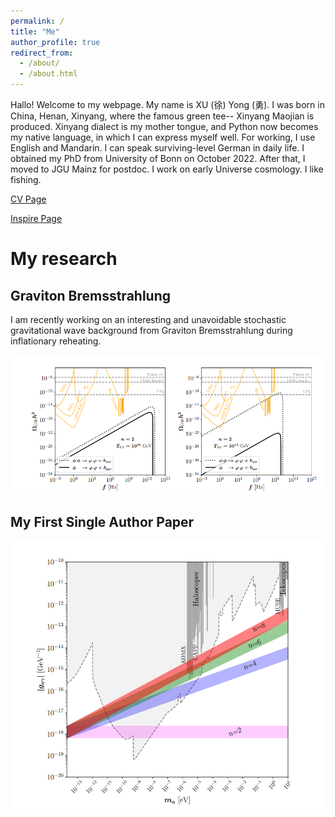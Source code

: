```yaml
---
permalink: /
title: "Me"
author_profile: true
redirect_from: 
  - /about/
  - /about.html
---
```

Hallo! Welcome to my webpage. My name is XU (徐) Yong (勇). I was born in China, Henan, Xinyang, where the famous green tee-- Xinyang Maojian is produced.  Xinyang dialect is my mother tongue, and Python now becomes my native language, in which I can express myself well. For working, I use English and Mandarin. I can speak surviving-level German in daily life.  I obtained my PhD from University of Bonn on October 2022. After that, I moved to JGU Mainz for postdoc. I work on early Universe cosmology. I like fishing. 

[CV Page](https://yongxudm.github.io/cv/)

[Inspire Page](https://inspirehep.net/authors/1737900?ui-citation-summary=true)

My research
======


Graviton Bremsstrahlung
--
I am recently working on an interesting and unavoidable stochastic gravitational wave background from Graviton Bremsstrahlung during inflationary reheating.


![Editing a markdown file for a talk](/images/GW.png)

My First Single Author Paper
--

![Editing a markdown file for a talk](/images/ALP.png)

<!-- Black Hole Superradiance -->

<!-- Dark Matter -->

<!-- Baryogenesis-->

<!--Cosmic Inflation -->

<!--The Physics of Reheating-->


<!-- Problems and questions i wish to attack when I am settled-->


